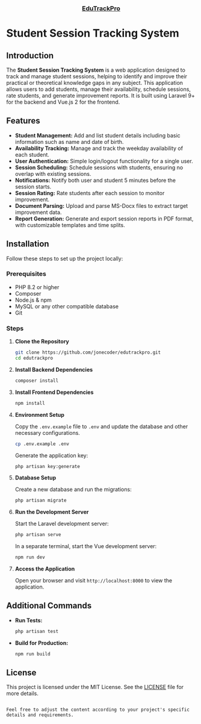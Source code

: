 <h3 align="center"><a href="https://github.com/jonecoder/edutrackpro" target="_blank">EduTrackPro</a></h3>

# Student Session Tracking System

## Introduction

The **Student Session Tracking System** is a web application designed to track and manage student sessions, helping to identify and improve their practical or theoretical knowledge gaps in any subject. This application allows users to add students, manage their availability, schedule sessions, rate students, and generate improvement reports. It is built using Laravel 9+ for the backend and Vue.js 2 for the frontend.

## Features

- **Student Management:** Add and list student details including basic information such as name and date of birth.
- **Availability Tracking:** Manage and track the weekday availability of each student.
- **User Authentication:** Simple login/logout functionality for a single user.
- **Session Scheduling:** Schedule sessions with students, ensuring no overlap with existing sessions.
- **Notifications:** Notify both user and student 5 minutes before the session starts.
- **Session Rating:** Rate students after each session to monitor improvement.
- **Document Parsing:** Upload and parse MS-Docx files to extract target improvement data.
- **Report Generation:** Generate and export session reports in PDF format, with customizable templates and time splits.

## Installation

Follow these steps to set up the project locally:

### Prerequisites

- PHP 8.2 or higher
- Composer
- Node.js & npm
- MySQL or any other compatible database
- Git

### Steps

1. **Clone the Repository**

   ```bash
   git clone https://github.com/jonecoder/edutrackpro.git
   cd edutrackpro
   ```

2. **Install Backend Dependencies**

   ```bash
   composer install
   ```

3. **Install Frontend Dependencies**

   ```bash
   npm install
   ```

4. **Environment Setup**

   Copy the `.env.example` file to `.env` and update the database and other necessary configurations.

   ```bash
   cp .env.example .env
   ```

   Generate the application key:

   ```bash
   php artisan key:generate
   ```

5. **Database Setup**

   Create a new database and run the migrations:

   ```bash
   php artisan migrate
   ```

6. **Run the Development Server**

   Start the Laravel development server:

   ```bash
   php artisan serve
   ```

   In a separate terminal, start the Vue development server:

   ```bash
   npm run dev
   ```

7. **Access the Application**

   Open your browser and visit `http://localhost:8000` to view the application.

## Additional Commands

- **Run Tests:**
  ```bash
  php artisan test
  ```

- **Build for Production:**
  ```bash
  npm run build
  ```

## License

This project is licensed under the MIT License. See the [LICENSE](LICENSE) file for more details.

```

Feel free to adjust the content according to your project's specific details and requirements.
